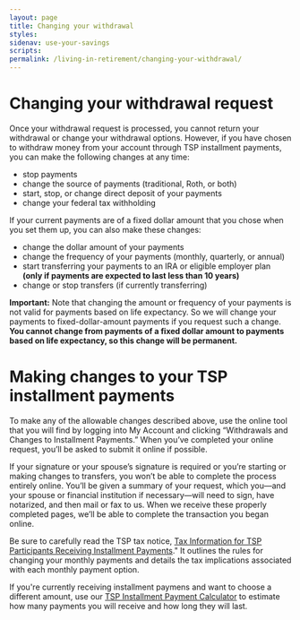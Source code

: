 ```yaml
---
layout: page
title: Changing your withdrawal
styles:
sidenav: use-your-savings
scripts:
permalink: /living-in-retirement/changing-your-withdrawal/
---
```


# Changing your withdrawal request

Once your withdrawal request is processed, you cannot return your withdrawal or change your withdrawal options. However, if you have chosen to withdraw money from your account through TSP installment payments, you can make the following changes at any time:
+ stop payments
+ change the source of payments (traditional, Roth, or both)
+ start, stop, or change direct deposit of your payments
+ change your federal tax withholding

If your current payments are of a fixed dollar amount that you chose when you set them up, you can also make these changes:

+ change the dollar amount of your payments
+ change the frequency of your payments (monthly, quarterly, or annual)
+ start transferring your payments to an IRA or eligible employer plan **(only if payments are expected to last less than 10 years)**
+ change or stop transfers (if currently transferring)

**Important:** Note that changing the amount or frequency of your payments is not valid for payments based on life expectancy. So we will change your payments to fixed-dollar-amount payments if you request such a change. **You cannot change from payments of a fixed dollar amount to payments based on life expectancy, so this change will be permanent.**


# Making changes to your TSP installment payments

To make any of the allowable changes described above, use the online tool that you will find by logging into My Account and clicking “Withdrawals and Changes to Installment Payments.” When you’ve completed your online request, you’ll be asked to submit it online if possible.

If your signature or your spouse’s signature is required or you’re starting or making changes to transfers, you won’t be able to complete the process entirely online. You’ll be given a summary of your request, which you—and your spouse or financial institution if necessary—will need to sign, have notarized, and then mail or fax to us. When we receive these properly completed pages, we’ll be able to complete the transaction you began online.

Be sure to carefully read the TSP tax notice, [Tax Information for TSP Participants Receiving Installment Payments](/publications/tsp-780.pdf)." It outlines the rules for changing your monthly payments and details the tax implications associated with each monthly payment option.

If you're currently receiving installment paymens and want to choose a different amount, use our [TSP Installment Payment Calculator](/calculators/tsp-installment-payment-calculator/) to estimate how many payments you will receive and how long they will last.
